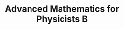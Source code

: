 ---
title: "Advanced Mathematics for Physicists B"
description: "Seminars | Bayreuth, 2017W, Bachelor"
link: https://my.uni-bayreuth.de/cmlife/s/courses/Ly91YnRAY21jby9hcGkvY291cnNlcy8yMTA3NTM/overview
category: past
number: 3
---
